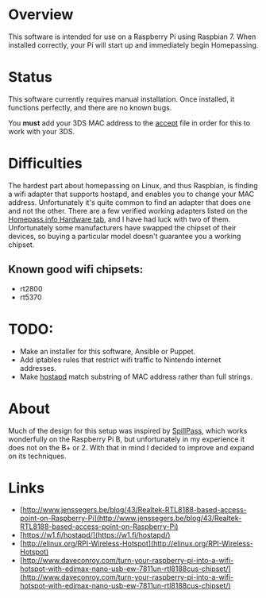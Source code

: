 # Overview
This software is intended for use on a Raspberry Pi using Raspbian 7. When installed correctly, your Pi will start up and immediately begin Homepassing.

# Status
This software currently requires manual installation. Once installed, it functions perfectly, and there are no known bugs.

You **must** add your 3DS MAC address to the [accept](accept) file in order for this to work with your 3DS.

# Difficulties
The hardest part about homepassing on Linux, and thus Raspbian, is finding a wifi adapter that supports hostapd, and enables you to change your MAC address. Unfortunately it's quite common to find an adapter that does one and not the other. There are a few verified working adapters listed on the [Homepass.info Hardware tab](https://docs.google.com/a/zoosk.com/spreadsheet/lv?key=0AvvH5W4E2lIwdEFCUkxrM085ZGp0UkZlenp6SkJablE&f=true&noheader=true&gid=2), and I have had luck with two of them. Unfortunately some manufacturers have swapped the chipset of their devices, so buying a particular model doesn't guarantee you a working chipset.

## Known good wifi chipsets:
- rt2800
- rt5370

# TODO:
- Make an installer for this software, Ansible or Puppet.
- Add iptables rules that restrict wifi traffic to Nintendo internet addresses.
- Make [hostapd](https://w1.fi/hostapd/) match substring of MAC address rather than full strings.

# About
Much of the design for this setup was inspired by [SpillPass](http://www.spillmonkey.com/?page_id=5), which works wonderfully on the Raspberry Pi B, but unfortunately in my experience it does not on the B+ or 2.  With that in mind I decided to improve and expand on its techniques.

# Links
- [http://www.jenssegers.be/blog/43/Realtek-RTL8188-based-access-point-on-Raspberry-Pi](http://www.jenssegers.be/blog/43/Realtek-RTL8188-based-access-point-on-Raspberry-Pi)
- [https://w1.fi/hostapd/](https://w1.fi/hostapd/)
- [http://elinux.org/RPI-Wireless-Hotspot](http://elinux.org/RPI-Wireless-Hotspot)
- [http://www.daveconroy.com/turn-your-raspberry-pi-into-a-wifi-hotspot-with-edimax-nano-usb-ew-7811un-rtl8188cus-chipset/](http://www.daveconroy.com/turn-your-raspberry-pi-into-a-wifi-hotspot-with-edimax-nano-usb-ew-7811un-rtl8188cus-chipset/)
